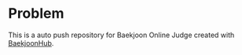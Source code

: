 # Problem
This is a auto push repository for Baekjoon Online Judge created with [BaekjoonHub](https://github.com/BaekjoonHub/BaekjoonHub).
